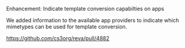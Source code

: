 Enhancement: Indicate template conversion capabilties on apps

We added information to the available app providers to indicate which mimetypes can be used for template conversion.

https://github.com/cs3org/reva/pull/4882
